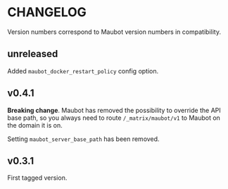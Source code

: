 # CHANGELOG

Version numbers correspond to Maubot version numbers in compatibility.

## unreleased

Added `maubot_docker_restart_policy` config option.

## v0.4.1

**Breaking change**. Maubot has removed the possibility to override the API base path,
so you always need to route `/_matrix/maubot/v1` to Maubot on the domain it is on.

Setting `maubot_server_base_path` has been removed.

## v0.3.1

First tagged version.
